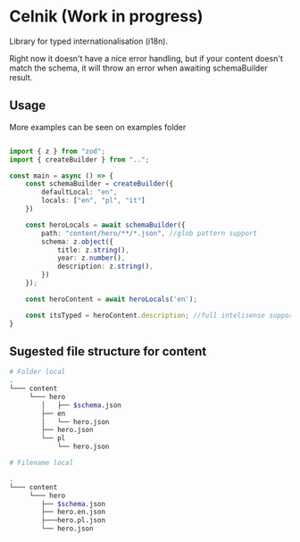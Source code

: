# Celnik (Work in progress)

Library for typed internationalisation (i18n).

Right now it doesn't have a nice error handling, but if your content doesn't match the schema, it will throw an error when awaiting schemaBuilder result.

## Usage

More examples can be seen on examples folder

```ts

import { z } from "zod";
import { createBuilder } from "..";

const main = async () => {
    const schemaBuilder = createBuilder({
        defaultLocal: "en",
        locals: ["en", "pl", "it"]
    })

    const heroLocals = await schemaBuilder({
        path: "content/hero/**/*.json", //glob pattern support 
        schema: z.object({
            title: z.string(),
            year: z.number(),
            description: z.string(),
        })
    });

    const heroContent = await heroLocals('en');

    const itsTyped = heroContent.description; //full intelisense support and type checking
}

```

## Sugested file structure for content

```bash
# Folder local
.
└─── content
     └─── hero
        │   ├── $schema.json
        ├── en
        │   └── hero.json
        ├── hero.json
        └── pl
            └── hero.json

# Filename local

.
└─── content
     └─── hero
        ├── $schema.json
        ├── hero.en.json
        ├───hero.pl.json
        └── hero.json

```